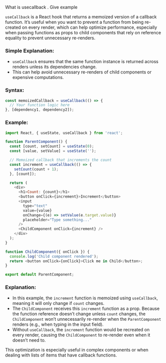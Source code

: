 What is usecallback . Give example 

`useCallback` is a React hook that returns a memoized version of a callback function. It’s useful when you want to prevent a function from being re-created on every render, which can help optimize performance, especially when passing functions as props to child components that rely on reference equality to prevent unnecessary re-renders.

### Simple Explanation:
- `useCallback` ensures that the same function instance is returned across renders unless its dependencies change.
- This can help avoid unnecessary re-renders of child components or expensive computations.

### Syntax:
```javascript
const memoizedCallback = useCallback(() => {
  // Your function logic here
}, [dependency1, dependency2]);
```

### Example:

```javascript
import React, { useState, useCallback } from 'react';

function ParentComponent() {
  const [count, setCount] = useState(0);
  const [value, setValue] = useState('');

  // Memoized callback that increments the count
  const increment = useCallback(() => {
    setCount(count + 1);
  }, [count]);

  return (
    <div>
      <h1>Count: {count}</h1>
      <button onClick={increment}>Increment</button>
      <input 
        type="text" 
        value={value} 
        onChange={(e) => setValue(e.target.value)} 
        placeholder="Type something..."
      />
      <ChildComponent onClick={increment} />
    </div>
  );
}

function ChildComponent({ onClick }) {
  console.log('Child component rendered');
  return <button onClick={onClick}>Click me in Child</button>;
}

export default ParentComponent;
```

### Explanation:
- In this example, the `increment` function is memoized using `useCallback`, meaning it will only change if `count` changes.
- The `ChildComponent` receives this `increment` function as a prop. Because the function reference doesn’t change unless `count` changes, the `ChildComponent` won’t unnecessarily re-render when the `ParentComponent` renders (e.g., when typing in the input field).
- Without `useCallback`, the `increment` function would be recreated on every render, causing the `ChildComponent` to re-render even when it doesn’t need to.

This optimization is especially useful in complex components or when dealing with lists of items that have callback functions.